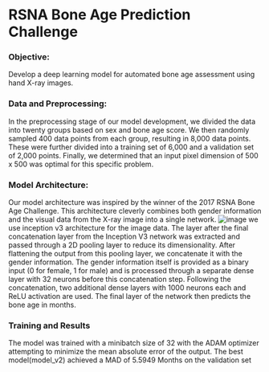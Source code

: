 # RSNA Bone Age Prediction Challenge
### Objective:
Develop a deep learning model for automated bone age assessment using hand X-ray images.
### Data and Preprocessing:
In the preprocessing stage of our model development, we divided the data into twenty groups based on sex and bone age score. We then randomly sampled 400 data points from each group, resulting in 8,000 data points. These were further divided into a training set of 6,000 and a validation set of 2,000 points. Finally, we determined that an input pixel dimension of 500 x 500 was optimal for this specific problem.
### Model Architecture:
Our model architecture was inspired by the winner of the 2017 RSNA Bone Age Challenge.  This architecture cleverly combines both gender information and the visual data from the X-ray image into a single network.
![image](https://github.com/MRToghyani/RSNA-Bone-Age-Challenge/assets/151957535/fe9ed0ae-2b0c-446e-8a24-1690f2e84ec5)
we use inception v3 architecture for the image data. The layer after the final concatenation layer from the Inception V3 network was extracted and passed through a 2D pooling layer to reduce its dimensionality. After flattening the output from this pooling layer, we concatenate it with the gender information. The gender information itself is provided as a binary input (0 for female, 1 for male) and is processed through a separate dense layer with 32 neurons before this concatenation step.  Following the concatenation, two additional dense layers with 1000 neurons each and ReLU activation are used.  The final layer of the network then predicts the bone age in months.
### Training and Results
The model was trained with a minibatch size of 32 with the ADAM optimizer attempting to minimize the mean absolute error of the output. The best model(model_v2) achieved a MAD of 5.5949 Months on the validation set

